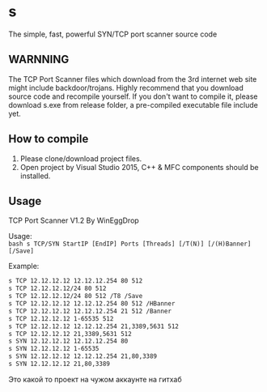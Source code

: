 # s

The simple, fast, powerful SYN/TCP port scanner source code

WARNNING
---
The TCP Port Scanner files which download from the 3rd internet web site might include backdoor/trojans.
Highly recommend that you download source code and recompile yourself.
If you don't want to compile it, please download s.exe from release folder, a pre-compiled executable file include yet.

How to compile
---
1. Please clone/download project files.
2. Open project by Visual Studio 2015, C++ & MFC components should be installed.

Usage
---
TCP Port Scanner V1.2 By WinEggDrop

Usage:   
`bash
s TCP/SYN StartIP [EndIP] Ports [Threads] [/T(N)] [/(H)Banner] [/Save]
`

Example: 
```bash
s TCP 12.12.12.12 12.12.12.254 80 512
s TCP 12.12.12.12/24 80 512
s TCP 12.12.12.12/24 80 512 /T8 /Save
s TCP 12.12.12.12 12.12.12.254 80 512 /HBanner
s TCP 12.12.12.12 12.12.12.254 21 512 /Banner
s TCP 12.12.12.12 1-65535 512
s TCP 12.12.12.12 12.12.12.254 21,3389,5631 512
s TCP 12.12.12.12 21,3389,5631 512
s SYN 12.12.12.12 12.12.12.254 80
s SYN 12.12.12.12 1-65535
s SYN 12.12.12.12 12.12.12.254 21,80,3389
s SYN 12.12.12.12 21,80,3389
```
Это какой то проект на чужом аккаунте на гитхаб